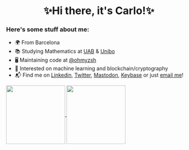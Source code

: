 <h1 align="center">✨Hi there, it's Carlo!✨</h1>

### Here's some stuff about me:

- 🌍 From Barcelona
- 📚 Studying Mathematics at [UAB](https://www.uab.cat) & [Unibo](https://www.unibo.it)
- 🖥️ Maintaining code at [@ohmyzsh](https://github.com/ohmyzsh)
- 🌱 Interested on machine learning and blockchain/cryptography
- 📬 Find me on [Linkedin](https://linkedin.com/in/carlosalagancho), [Twitter](https://twitter.com/carlosala22), [Mastodon](https://mastodont.cat/@carlosala), [Keybase](https://keybase.io/carlosala) or just [email me](mailto:carlosalag@protonmail.com)!

<a href=https://github.com/carlosala>
  <img align="center" height="160em" src="https://github-readme-stats.vercel.app/api?username=carlosala&custom_title=My%20GIthub%20Stats%21&theme=vue&count_private=true&include_all_commits=true&show_icons=true" />
  <img align="center" height="160em" src="https://github-readme-stats.vercel.app/api/top-langs/?username=carlosala&custom_title=Which%20languages%20I%20use%20the%20most%3F&theme=vue&hide=ampl,tex&layout=compact&langs_count=6" />
</a>
